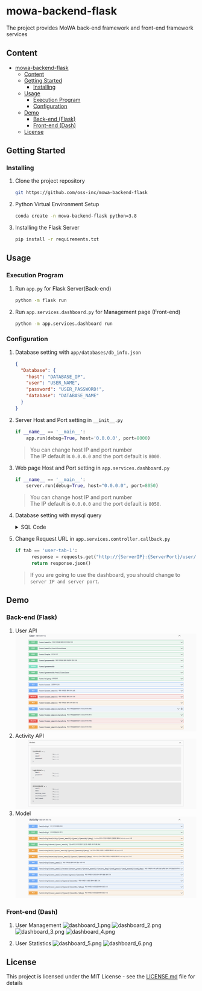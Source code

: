 # mowa-backend-flask

The project provides MoWA back-end framework and front-end framework services

## Content

<!-- TOC -->
* [mowa-backend-flask](#mowa-backend-flask)
  * [Content](#content)
  * [Getting Started](#getting-started)
    * [Installing](#installing)
  * [Usage](#usage)
    * [Execution Program](#execution-program)
    * [Configuration](#configuration)
  * [Demo](#demo)
    * [Back-end (Flask)](#back-end-flask)
    * [Front-end (Dash)](#front-end-dash)
  * [License](#license)
<!-- TOC -->

## Getting Started

### Installing

1. Clone the project repository

    ```sh
    git https://github.com/oss-inc/mowa-backend-flask
    ```

2. Python Virtual Environment Setup

    ```sh
    conda create -n mowa-backend-flask python=3.8
    ```

3. Installing the Flask Server

    ```sh
    pip install -r requirements.txt
    ```

## Usage

### Execution Program

1. Run `app.py` for Flask Server(Back-end)

    ```sh
    python -m flask run 
    ```

2. Run `app.services.dashboard.py` for Management page (Front-end)

    ```sh
    python -m app.services.dashboard run
    ```

### Configuration

1. Database setting with `app/databases/db_info.json`

    ```json
    {
      "Database": {
        "host": "DATABASE_IP",
        "user": "USER_NAME",
        "password": "USER_PASSWORD!",
        "database": "DATABASE_NAME"
      }
    }
    ```

2. Server Host and Port setting in `__init__.py`

    ```python
    if __name__ == '__main__':
        app.run(debug=True, host='0.0.0.0', port=8000)
    ```
    > You can change host IP and port number<br> The IP default is `0.0.0.0` and the port default is `8000`.

3. Web page Host and Port setting in `app.services.dashboard.py`
    
    ```python
    if __name__ == '__main__':
        server.run(debug=True, host="0.0.0.0", port=8050)
    ```
    > You can change host IP and port number<br> The IP default is `0.0.0.0` and the port default is `8050`.

4. Database setting with mysql query
    <details>
    <summary>SQL Code </summary>
    <div markdown="1">
    
    ```sql
    create table users
    (
        id       int auto_increment
            primary key,
        name     varchar(255) not null,
        email    varchar(255) not null,
        password varchar(255) not null,
        constraint email
            unique (email)
    );
    
    create table activity
    (
        id             int          not null,
        email          varchar(255) not null,
        date           date         not null,
        warning_count  int          null,
        activity_count int          null,
        fall_count     int          null,
        primary key (id, date, email),
        constraint activity_ibfk_1
            foreign key (id) references users (id)
                on update cascade on delete cascade,
        constraint activity_ibfk_2
            foreign key (email) references users (email)
                on update cascade on delete cascade
    );
    
    create table profile
    (
        id    int          not null
            primary key,
        email varchar(255) null,
        src   varchar(255) null,
        constraint profile_ibfk_1
            foreign key (id) references users (id)
                on update cascade on delete cascade,
        constraint profile_ibfk_2
            foreign key (email) references users (email)
                on update cascade on delete cascade
    );
    ```
    </div>
    </details>
5. Change Request URL in `app.services.controller.callback.py`
      ```python
      if tab == 'user-tab-1':
            response = requests.get("http://{ServerIP}:{ServerPort}/user/users")
            return response.json()
      ```
   > If you are going to use the dashboard, you should change to `server IP and server port`.
## Demo
### Back-end (Flask)
1. User API
![swagger_1.png](https://github.com/oss-inc/mowa-backend-flask/blob/develop/img/swagger_1.png?raw=true)
2. Activity API
![swagger_2.png](https://github.com/oss-inc/mowa-backend-flask/blob/develop/img/swagger_2.png?raw=true)
3. Model
![swagger_3.png](https://github.com/oss-inc/mowa-backend-flask/blob/develop/img/swagger_3.png?raw=true)

### Front-end (Dash)
1. User Management
![dashboard_1.png](https://github.com/oss-inc/mowa-backend-flask/blob/develop/img/dashboard_1.png?raw=true)
![dashboard_2.png](https://github.com/oss-inc/mowa-backend-flask/blob/develop/img/dashboard_2.png?raw=true)
![dashboard_3.png](https://github.com/oss-inc/mowa-backend-flask/blob/develop/img/dashboard_3.png?raw=true)
![dashboard_4.png](https://github.com/oss-inc/mowa-backend-flask/blob/develop/img/dashboard_4.png?raw=true)

2. User Statistics
![dashboard_5.png](https://github.com/oss-inc/mowa-backend-flask/blob/develop/img/dashboard_5.png?raw=true)
![dashboard_6.png](https://github.com/oss-inc/mowa-backend-flask/blob/develop/img/dashboard_6.png?raw=true)

## License

This project is licensed under the MIT License - see
the [LICENSE.md](https://github.com/oss-inc/mowa-backend-flask/blob/develop/LICENSE) file for details


